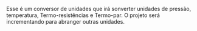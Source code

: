 Esse é um conversor de unidades que irá sonverter unidades de pressão, temperatura, Termo-resistências e Termo-par. O projeto será incrementando para abranger outras unidades.

